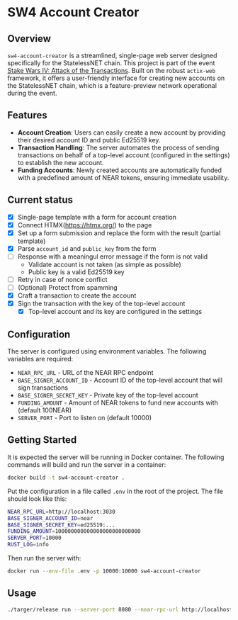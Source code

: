 # SW4 Account Creator

## Overview
`sw4-account-creator` is a streamlined, single-page web server designed specifically for the StatelessNET chain. This project is part of the event [Stake Wars IV: Attack of the Transactions](https://github.com/near/stakewars-iv). Built on the robust `actix-web` framework, it offers a user-friendly interface for creating new accounts on the StatelessNET chain, which is a feature-preview network operational during the event.

## Features
- **Account Creation**: Users can easily create a new account by providing their desired account ID and public Ed25519 key.
- **Transaction Handling**: The server automates the process of sending transactions on behalf of a top-level account (configured in the settings) to establish the new account.
- **Funding Accounts**: Newly created accounts are automatically funded with a predefined amount of NEAR tokens, ensuring immediate usability.

## Current status

- [x] Single-page template with a form for account creation
- [x] Connect HTMX(https://htmx.org/) to the page
- [x] Set up a form submission and replace the form with the result (partial template)
- [x] Parse `account_id` and `public_key` from the form
- [ ] Response with a meaningul error message if the form is not valid
    - Validate account is not taken (as simple as possible)
    - Public key is a valid Ed25519 key
- [ ] Retry in case of nonce conflict
- [ ] (Optional) Protect from spamming
- [x] Craft a transaction to create the account
- [x] Sign the transaction with the key of the top-level account
    - [x] Top-level account and its key are configured in the settings

## Configuration

The server is configured using environment variables. The following variables are required:

- `NEAR_RPC_URL` - URL of the NEAR RPC endpoint
- `BASE_SIGNER_ACCOUNT_ID` - Account ID of the top-level account that will sign transactions
- `BASE_SIGNER_SECRET_KEY` - Private key of the top-level account
- `FUNDING_AMOUNT` - Amount of NEAR tokens to fund new accounts with (default 100NEAR)
- `SERVER_PORT` - Port to listen on (default 10000)

## Getting Started

It is expected the server will be running in Docker container. The following commands will build and run the server in a container:

```bash
docker build -t sw4-account-creator .
```

Put the configuration in a file called `.env` in the root of the project. The file should look like this:

```bash
NEAR_RPC_URL=http://localhost:3030
BASE_SIGNER_ACCOUNT_ID=near
BASE_SIGNER_SECRET_KEY=ed25519:...
FUNDING_AMOUNT=100000000000000000000000000
SERVER_PORT=10000
RUST_LOG=info
```

Then run the server with:

```bash
docker run --env-file .env -p 10000:10000 sw4-account-creator
```

## Usage

```bash
./targer/release run --server-port 8080 --near-rpc-url http://localhost:3030 --base-signer-account-id near --base-signer-secret-key "ed25519:..." --funding-amount 100000000000000000000000000
```

